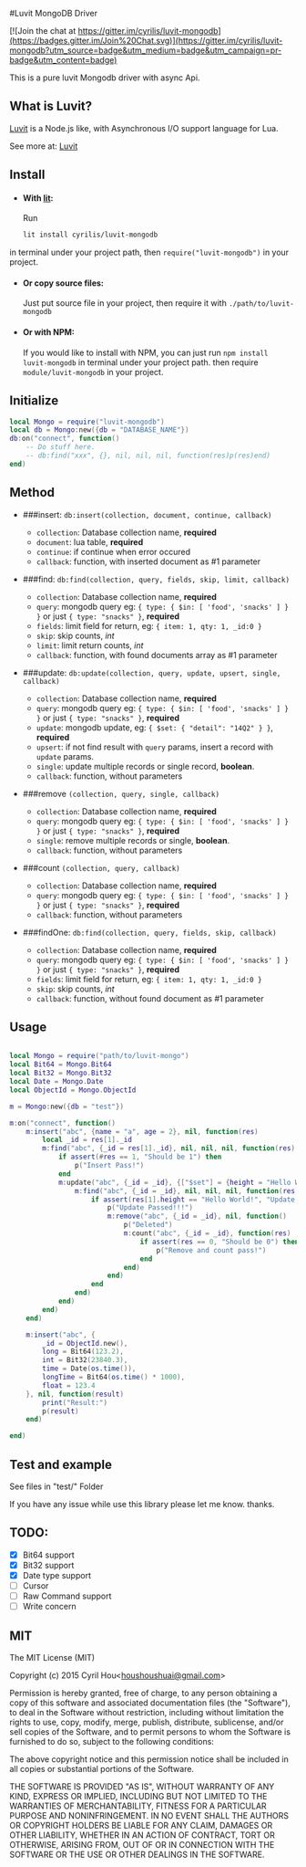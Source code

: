 #Luvit MongoDB Driver

[![Join the chat at https://gitter.im/cyrilis/luvit-mongodb](https://badges.gitter.im/Join%20Chat.svg)](https://gitter.im/cyrilis/luvit-mongodb?utm_source=badge&utm_medium=badge&utm_campaign=pr-badge&utm_content=badge)

This is a pure luvit Mongodb driver with async Api. 

## What is Luvit?
[Luvit](https://luvit.io) is a Node.js like, with Asynchronous I/O support language for Lua.

See more at: [Luvit](https://luvit.io/docs.html)

## Install

- #### With [lit](https://luvit.io/lit.html):
    Run 
    ```bash
    lit install cyrilis/luvit-mongodb
    ``` 
in terminal under your project path, then `require("luvit-mongodb")` in your project.

- #### Or copy source files:
	Just put source file in your project, then require it with `./path/to/luvit-mongodb`
    
- #### Or with NPM:
	If you would like to install with NPM, you can just run `npm install luvit-mongodb` in terminal under your project path. then require `module/luvit-mongodb` in your project.

## Initialize

```lua
local Mongo = require("luvit-mongodb")
local db = Mongo:new({db = "DATABASE_NAME"})
db:on("connect", function()
	-- Do stuff here.
    -- db:find("xxx", {}, nil, nil, nil, function(res)p(res)end)
end)
```

## Method

- ###insert:
	`db:insert(collection, document, continue, callback)`
	- `collection`: Database collection name, **required**
	- `document`: lua table, **required**
    - `continue`: if continue when error occured
    - `callback`: function, with inserted document as #1 parameter
    
- ###find:
	`db:find(collection, query, fields, skip, limit, callback)`
    - `collection`: Database collection name, **required**
    - `query`: mongodb query eg: `{ type: { $in: [ 'food', 'snacks' ] } }` or just `{ type: "snacks" }`, **required**
    - `fields`: limit field for return, eg: `{ item: 1, qty: 1, _id:0 }` 
    - `skip`: skip counts, *int*
    - `limit`: limit return counts, *int*
    - `callback`: function, with found documents array as #1 parameter

- ###update: 
	`db:update(collection, query, update, upsert, single, callback)`
	- `collection`: Database collection name, **required**
    - `query`: mongodb query eg: `{ type: { $in: [ 'food', 'snacks' ] } }` or just `{ type: "snacks" }`, **required**
    - `update`: mongodb update, eg: `{ $set: { "detail": "14Q2" } }`, **required**
    - `upsert`: if not find result with `query` params, insert a record with `update` params.
    - `single`: update multiple records or single record, **boolean**.
    - `callback`: function, without parameters
    
- ###remove 
	`(collection, query, single, callback)`
	- `collection`: Database collection name, **required**
    - `query`: mongodb query eg: `{ type: { $in: [ 'food', 'snacks' ] } }` or just `{ type: "snacks" }`, **required**
    - `single`: remove multiple records or single, **boolean**.
	- `callback`: function, without parameters

- ###count
	`(collection, query, callback)`
	- `collection`: Database collection name, **required**
    - `query`: mongodb query eg: `{ type: { $in: [ 'food', 'snacks' ] } }` or just `{ type: "snacks" }`, **required**
	- `callback`: function, without parameters
    
- ###findOne:
	`db:find(collection, query, fields, skip, callback)`
    - `collection`: Database collection name, **required**
    - `query`: mongodb query eg: `{ type: { $in: [ 'food', 'snacks' ] } }` or just `{ type: "snacks" }`, **required**
    - `fields`: limit field for return, eg: `{ item: 1, qty: 1, _id:0 }` 
    - `skip`: skip counts, *int*
    - `callback`: function, without found document as #1 parameter
    
## Usage
```lua

local Mongo = require("path/to/luvit-mongo")
local Bit64 = Mongo.Bit64
local Bit32 = Mongo.Bit32
local Date = Mongo.Date
local ObjectId = Mongo.ObjectId

m = Mongo:new({db = "test"})

m:on("connect", function()
    m:insert("abc", {name = "a", age = 2}, nil, function(res)
        local _id = res[1]._id
        m:find("abc", {_id = res[1]._id}, nil, nil, nil, function(res)
            if assert(#res == 1, "Should be 1") then
                p("Insert Pass!")
            end
            m:update("abc", {_id = _id}, {["$set"] = {height = "Hello World!"}}, true, nil,function()
                m:find("abc", {_id = _id}, nil, nil, nil, function(res)
                    if assert(res[1].height == "Hello World!", "Update faied") then
                        p("Update Passed!!!")
                        m:remove("abc", {_id = _id}, nil, function()
                            p("Deleted")
                            m:count("abc", {_id = _id}, function(res)
                                if assert(res == 0, "Should be 0") then
                                    p("Remove and count pass!")
                                end
                            end)
                        end)
                    end
                end)
            end)
        end)
    end)

    m:insert("abc", {
        _id = ObjectId.new(),
        long = Bit64(123.2),
        int = Bit32(23840.3),
        time = Date(os.time()),
        longTime = Bit64(os.time() * 1000),
        float = 123.4
    }, nil, function(result)
        print("Result:")
        p(result)
    end)

end)


```

## Test and example
See files in "test/" Folder

If you have any issue while use this library please let me know. thanks.

## TODO:
- [x] Bit64 support
- [x] Bit32 support
- [x] Date type support
- [ ] Cursor
- [ ] Raw Command support
- [ ] Write concern

## MIT
The MIT License (MIT)

Copyright (c) 2015 Cyril Hou&lt;houshoushuai@gmail.com&gt;

Permission is hereby granted, free of charge, to any person obtaining a copy
of this software and associated documentation files (the "Software"), to deal
in the Software without restriction, including without limitation the rights
to use, copy, modify, merge, publish, distribute, sublicense, and/or sell
copies of the Software, and to permit persons to whom the Software is
furnished to do so, subject to the following conditions:

The above copyright notice and this permission notice shall be included in all
copies or substantial portions of the Software.

THE SOFTWARE IS PROVIDED "AS IS", WITHOUT WARRANTY OF ANY KIND, EXPRESS OR
IMPLIED, INCLUDING BUT NOT LIMITED TO THE WARRANTIES OF MERCHANTABILITY,
FITNESS FOR A PARTICULAR PURPOSE AND NONINFRINGEMENT. IN NO EVENT SHALL THE
AUTHORS OR COPYRIGHT HOLDERS BE LIABLE FOR ANY CLAIM, DAMAGES OR OTHER
LIABILITY, WHETHER IN AN ACTION OF CONTRACT, TORT OR OTHERWISE, ARISING FROM,
OUT OF OR IN CONNECTION WITH THE SOFTWARE OR THE USE OR OTHER DEALINGS IN THE
SOFTWARE.

